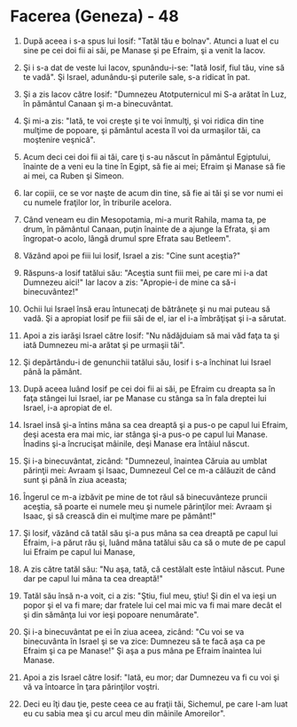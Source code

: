 # Facerea (Geneza) - 48

1. După aceea i s-a spus lui Iosif: "Tatăl tău e bolnav". Atunci a luat el cu sine pe cei doi fii ai săi, pe Manase şi pe Efraim, şi a venit la Iacov.

2. Şi i s-a dat de veste lui Iacov, spunându-i-se: "Iată Iosif, fiul tău, vine să te vadă". Şi Israel, adunându-şi puterile sale, s-a ridicat în pat.

3. Şi a zis Iacov către Iosif: "Dumnezeu Atotputernicul mi S-a arătat în Luz, în pământul Canaan şi m-a binecuvântat.

4. Şi mi-a zis: "Iată, te voi creşte şi te voi înmulţi, şi voi ridica din tine mulţime de popoare, şi pământul acesta îl voi da urmaşilor tăi, ca moştenire veşnică".

5. Acum deci cei doi fii ai tăi, care ţi s-au născut în pământul Egiptului, înainte de a veni eu la tine în Egipt, să fie ai mei; Efraim şi Manase să fie ai mei, ca Ruben şi Simeon.

6. Iar copiii, ce se vor naşte de acum din tine, să fie ai tăi şi se vor numi ei cu numele fraţilor lor, în triburile acelora.

7. Când veneam eu din Mesopotamia, mi-a murit Rahila, mama ta, pe drum, în pământul Canaan, puţin înainte de a ajunge la Efrata, şi am îngropat-o acolo, lângă drumul spre Efrata sau Betleem".

8. Văzând apoi pe fiii lui Iosif, Israel a zis: "Cine sunt aceştia?"

9. Răspuns-a Iosif tatălui său: "Aceştia sunt fiii mei, pe care mi i-a dat Dumnezeu aici!" Iar Iacov a zis: "Apropie-i de mine ca să-i binecuvântez!"

10. Ochii lui Israel însă erau întunecaţi de bătrâneţe şi nu mai puteau să vadă. Şi a apropiat Iosif pe fiii săi de el, iar el i-a îmbrăţişat şi i-a sărutat.

11. Apoi a zis iarăşi Israel către Iosif: "Nu nădăjduiam să mai văd faţa ta şi iată Dumnezeu mi-a arătat şi pe urmaşii tăi".

12. Şi depărtându-i de genunchii tatălui său, Iosif i s-a închinat lui Israel până la pământ.

13. După aceea luând Iosif pe cei doi fii ai săi, pe Efraim cu dreapta sa în faţa stângei lui Israel, iar pe Manase cu stânga sa în fala dreptei lui Israel, i-a apropiat de el.

14. Israel insă şi-a întins mâna sa cea dreaptă şi a pus-o pe capul lui Efraim, deşi acesta era mai mic, iar stânga şi-a pus-o pe capul lui Manase. Înadins şi-a încrucişat mâinile, deşi Manase era întâiul născut.

15. Şi i-a binecuvântat, zicând: "Dumnezeul, înaintea Căruia au umblat părinţii mei: Avraam şi Isaac, Dumnezeul Cel ce m-a călăuzit de când sunt şi până în ziua aceasta;

16. Îngerul ce m-a izbăvit pe mine de tot răul să binecuvânteze pruncii aceştia, să poarte ei numele meu şi numele părinţilor mei: Avraam şi Isaac, şi să crească din ei mulţime mare pe pământ!"

17. Şi Iosif, văzând că tatăl său şi-a pus mâna sa cea dreaptă pe capul lui Efraim, i-a părut rău şi, luând mâna tatălui său ca să o mute de pe capul lui Efraim pe capul lui Manase,

18. A zis către tatăl său: "Nu aşa, tată, că cestălalt este întâiul născut. Pune dar pe capul lui mâna ta cea dreaptă!"

19. Tatăl său însă n-a voit, ci a zis: "Ştiu, fiul meu, ştiu! Şi din el va ieşi un popor şi el va fi mare; dar fratele lui cel mai mic va fi mai mare decât el şi din sămânţa lui vor ieşi popoare nenumărate".

20. Şi i-a binecuvântat pe ei în ziua aceea, zicând: "Cu voi se va binecuvânta în Israel şi se va zice: Dumnezeu să te facă aşa ca pe Efraim şi ca pe Manase!" Şi aşa a pus mâna pe Efraim înaintea lui Manase.

21. Apoi a zis Israel către Iosif: "Iată, eu mor; dar Dumnezeu va fi cu voi şi vă va întoarce în ţara părinţilor voştri.

22. Deci eu îţi dau ţie, peste ceea ce au fraţii tăi, Sichemul, pe care l-am luat eu cu sabia mea şi cu arcul meu din mâinile Amoreilor".

